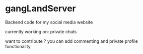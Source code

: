 # gangLandServer
Backend code for my social media website

currently working on:
private chats

want to contribute ?
you can add commenting and private profile functionality
